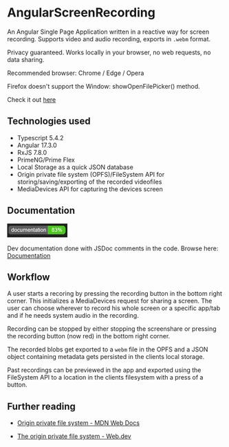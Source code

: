 # AngularScreenRecording

An Angular Single Page Application written in a reactive way for screen recording. Supports video and audio recording, exports in `.webm` format.

Privacy guaranteed. Works locally in your browser, no web requests, no data sharing.

Recommended browser: Chrome / Edge / Opera

Firefox doesn't support the Window: showOpenFilePicker() method.

Check it out [here](https://gogo3011.github.io/angular-screen-recording/)

## Technologies used
 - Typescript 5.4.2
 - Angular 17.3.0
 - RxJS 7.8.0
 - PrimeNG/Prime Flex
 - Local Storage as a quick JSON database
 - Origin private file system (OPFS)/FileSystem API for storing/saving/exporting of the recorded videofiles
 - MediaDevices API for capturing the devices screen

## Documentation
![documentation coverage](image.png)

Dev documentation done with JSDoc comments in the code. Browse here:  [Documentation](https://gogo3011.github.io/angular-screen-recording/documentation/)

## Workflow
A user starts a recoring by pressing the recording button in the bottom right corner. This initializes a MediaDevices request for sharing a screen. The user can choose wherever to record his whole screen or a specific app/tab and if he needs system audio in the recording.

Recording can be stopped by either stopping the screenshare or pressing the recording button (now red) in the bottom right corner.

The recorded blobs get exported to a `webm` file in the OPFS and a JSON object containing metadata gets persisted in the clients local storage.

Past recordings can be previewed in the app and exported using the FileSystem API to a location in the clients filesystem with a press of a button.


## Further reading
 - [Origin private file system - MDN Web Docs](https://developer.mozilla.org/en-US/docs/Web/API/File_System_API/Origin_private_file_system)

 - [The origin private file system - Web.dev](https://web.dev/articles/origin-private-file-system)